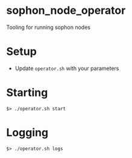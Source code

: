 # sophon_node_operator

Tooling for running sophon nodes

# Setup

* Update `operator.sh` with your parameters


# Starting

```shell
$> ./operator.sh start
```

# Logging

```shell
$> ./operator.sh logs
```